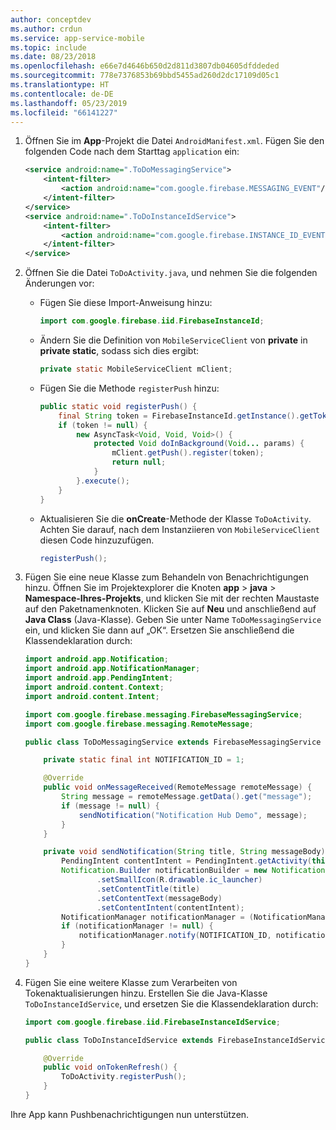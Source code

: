 ```yaml
---
author: conceptdev
ms.author: crdun
ms.service: app-service-mobile
ms.topic: include
ms.date: 08/23/2018
ms.openlocfilehash: e66e7d4646b650d2d811d3807db04605dfddeded
ms.sourcegitcommit: 778e7376853b69bbd5455ad260d2dc17109d05c1
ms.translationtype: HT
ms.contentlocale: de-DE
ms.lasthandoff: 05/23/2019
ms.locfileid: "66141227"
---
```

1. Öffnen Sie im **App**-Projekt die Datei `AndroidManifest.xml`. Fügen Sie den folgenden Code nach dem Starttag `application` ein:

    ```xml
    <service android:name=".ToDoMessagingService">
        <intent-filter>
            <action android:name="com.google.firebase.MESSAGING_EVENT"/>
        </intent-filter>
    </service>
    <service android:name=".ToDoInstanceIdService">
        <intent-filter>
            <action android:name="com.google.firebase.INSTANCE_ID_EVENT"/>
        </intent-filter>
    </service>
    ```

2. Öffnen Sie die Datei `ToDoActivity.java`, und nehmen Sie die folgenden Änderungen vor:

    - Fügen Sie diese Import-Anweisung hinzu:

        ```java
        import com.google.firebase.iid.FirebaseInstanceId;
        ```

    - Ändern Sie die Definition von `MobileServiceClient` von **private** in **private static**, sodass sich dies ergibt:

        ```java
        private static MobileServiceClient mClient;
        ```

    - Fügen Sie die Methode `registerPush` hinzu:

        ```java
        public static void registerPush() {
            final String token = FirebaseInstanceId.getInstance().getToken();
            if (token != null) {
                new AsyncTask<Void, Void, Void>() {
                    protected Void doInBackground(Void... params) {
                        mClient.getPush().register(token);
                        return null;
                    }
                }.execute();
            }
        }
        ```

    - Aktualisieren Sie die **onCreate**-Methode der Klasse `ToDoActivity`. Achten Sie darauf, nach dem Instanziieren von `MobileServiceClient` diesen Code hinzuzufügen.

        ```java
        registerPush();
        ```

3. Fügen Sie eine neue Klasse zum Behandeln von Benachrichtigungen hinzu. Öffnen Sie im Projektexplorer die Knoten **app** > **java** > **Namespace-Ihres-Projekts**, und klicken Sie mit der rechten Maustaste auf den Paketnamenknoten. Klicken Sie auf **Neu** und anschließend auf **Java Class** (Java-Klasse). Geben Sie unter Name `ToDoMessagingService` ein, und klicken Sie dann auf „OK“. Ersetzen Sie anschließend die Klassendeklaration durch:

    ```java
    import android.app.Notification;
    import android.app.NotificationManager;
    import android.app.PendingIntent;
    import android.content.Context;
    import android.content.Intent;

    import com.google.firebase.messaging.FirebaseMessagingService;
    import com.google.firebase.messaging.RemoteMessage;

    public class ToDoMessagingService extends FirebaseMessagingService {

        private static final int NOTIFICATION_ID = 1;

        @Override
        public void onMessageReceived(RemoteMessage remoteMessage) {
            String message = remoteMessage.getData().get("message");
            if (message != null) {
                sendNotification("Notification Hub Demo", message);
            }
        }

        private void sendNotification(String title, String messageBody) {
            PendingIntent contentIntent = PendingIntent.getActivity(this, 0, new Intent(this, ToDoActivity.class), 0);
            Notification.Builder notificationBuilder = new Notification.Builder(this)
                    .setSmallIcon(R.drawable.ic_launcher)
                    .setContentTitle(title)
                    .setContentText(messageBody)
                    .setContentIntent(contentIntent);
            NotificationManager notificationManager = (NotificationManager) getSystemService(Context.NOTIFICATION_SERVICE);
            if (notificationManager != null) {
                notificationManager.notify(NOTIFICATION_ID, notificationBuilder.build());
            }
        }
    }
    ```

4. Fügen Sie eine weitere Klasse zum Verarbeiten von Tokenaktualisierungen hinzu. Erstellen Sie die Java-Klasse `ToDoInstanceIdService`, und ersetzen Sie die Klassendeklaration durch:

    ```java
    import com.google.firebase.iid.FirebaseInstanceIdService;

    public class ToDoInstanceIdService extends FirebaseInstanceIdService {

        @Override
        public void onTokenRefresh() {
            ToDoActivity.registerPush();
        }
    }
    ```

Ihre App kann Pushbenachrichtigungen nun unterstützen.
